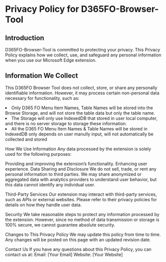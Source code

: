 

# Privacy Policy for D365FO-Browser-Tool
## Introduction
D365FO-Browser-Tool is committed to protecting your privacy. This Privacy Policy explains how we collect, use, and safeguard any personal information when you use our Microsoft Edge extension.

## Information We Collect
This D365FO Browser Tool does not collect, store, or share any personally identifiable information. However, it may process certain non-personal data necessary for functionality, such as:

<li>Only D365 FO Menu Item Names, Table Names will be stored into the Browse Storage, and will not store the table data but only the table name.</li>
<li>The Storage will only use IndexedDB that stored in user local computer, and there is no server storage to storage these information.</li>
<li>All the D365 FO Menu Item Names & Table Names will be stored in IndexedDB only depends on user manully input, will not automatically be collected and stored</li>

How We Use Information
Any data processed by the extension is solely used for the following purposes:

Providing and improving the extension’s functionality.
Enhancing user experience.
Data Sharing and Disclosure
We do not sell, trade, or rent any personal information to third parties. We may share anonymized or aggregated data with analytics providers to understand user behavior, but this data cannot identify any individual user.

Third-Party Services
Our extension may interact with third-party services, such as APIs or external websites. Please refer to their privacy policies for details on how they handle user data.

Security
We take reasonable steps to protect any information processed by the extension. However, since no method of data transmission or storage is 100% secure, we cannot guarantee absolute security.

Changes to This Privacy Policy
We may update this policy from time to time. Any changes will be posted on this page with an updated revision date.

Contact Us
If you have any questions about this Privacy Policy, you can contact us at:
Email: [Your Email]
Website: [Your Website]


